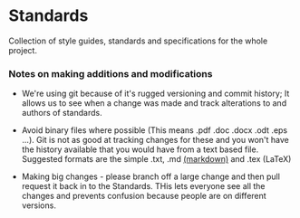 # Standards

Collection of style guides, standards and specifications for the whole project.

### Notes on making additions and modifications

* We're using git because of it's rugged versioning and commit history; It allows us
  to see when a change was made and track alterations to and authors of standards.

* Avoid binary files where possible (This means .pdf .doc .docx .odt .eps ...). Git is
  not as good at tracking changes for these and you won't have the history available
  that you would have from a text based file. Suggested formats are the simple .txt,
  .md [(markdown)](http://daringfireball.net/projects/markdown/syntax) and .tex (LaTeX)

* Making big changes - please branch off a large change and then pull request it back
  in to the Standards. THis lets everyone see all the changes and prevents confusion
  because people are on different versions.
